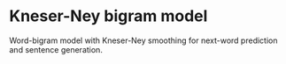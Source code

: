 # Kneser-Ney bigram model
Word-bigram model with Kneser-Ney smoothing for next-word prediction and sentence generation.
